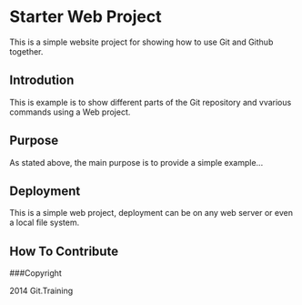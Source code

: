 # Starter Web Project

This is a simple website project for showing how to use Git and Github together.

## Introdution

This is example is to show different parts of the Git repository and vvarious commands using a Web project.

## Purpose

As stated above, the main purpose is to provide a simple example...

## Deployment

This is a simple web project, deployment can be on any web server or even a local file system.

## How To Contribute

###Copyright

2014 Git.Training
